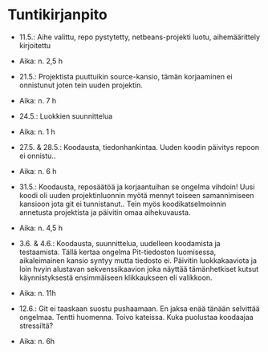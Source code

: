 # Tuntikirjanpito

* 11.5.: Aihe valittu, repo pystytetty, netbeans-projekti luotu, aihemäärittely kirjoitettu
* Aika: n. 2,5 h

* 21.5.: Projektista puuttuikin source-kansio, tämän korjaaminen ei onnistunut joten tein uuden projektin.
* Aika: n. 7 h

* 24.5.: Luokkien suunnittelua
* Aika: n. 1 h

* 27.5. & 28.5.: Koodausta, tiedonhankintaa. Uuden koodin päivitys repoon ei onnistu..
* Aika: n. 6 h

* 31.5.: Koodausta, reposäätöä ja korjaantuihan se ongelma vihdoin! Uusi koodi oli uuden projektinluonnin myötä mennyt toiseen samannimiseen kansioon jota git ei tunnistanut.. Tein myös koodikatselmoinnin annetusta projektista ja päivitin omaa aihekuvausta.
* Aika: n. 4,5 h

* 3.6. & 4.6.: Koodausta, suunnittelua, uudelleen koodamista ja testaamista. Tällä kertaa ongelma Pit-tiedoston luomisessa, aikaleimainen kansio syntyy mutta tiedosto ei. Päivitin luokkakaaviota ja loin hvyin alustavan sekvenssikaavion joka näyttää tämänhetkiset kutsut käynnistyksestä ensimmäiseen klikkaukseen eli valikkoon.
* Aika: n. 11h

* 12.6.: Git ei taaskaan suostu pushaamaan. En jaksa enää tänään selvittää ongelmaa. Tentti huomenna. Toivo kateissa. Kuka puolustaa koodaajaa stressiltä?
* Aika: n. 6h
